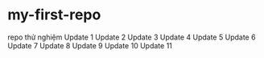 # my-first-repo
repo thử nghiệm
Update 1
Update 2
Update 3
Update 4
Update 5
Update 6
Update 7
Update 8
Update 9
Update 10
Update 11
